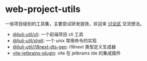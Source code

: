 # web-project-utils

一些项目级别的工具集，主要尝试研发提效，欢迎来 [讨论区](https://github.com/rxliuli/liuli-tools/discussions) 交流想法。

- [@liuli-util/cli](https://www.npmjs.com/package/@liuli-util/cli): 一个前端项目 cli 工具
- [@liuli-util/shell](https://www.npmjs.com/package/@liuli-util/shell): 一个 unix 常用命令的实现
- [@liuli-util/i18next-dts-gen](https://www.npmjs.com/package/@liuli-util/i18next-dts-gen): i18next 类型定义生成器
- [vite-jetbrains-plugin](https://plugins.jetbrains.com/plugin/16897): vite 在 jetbrains ide 的集成插件
